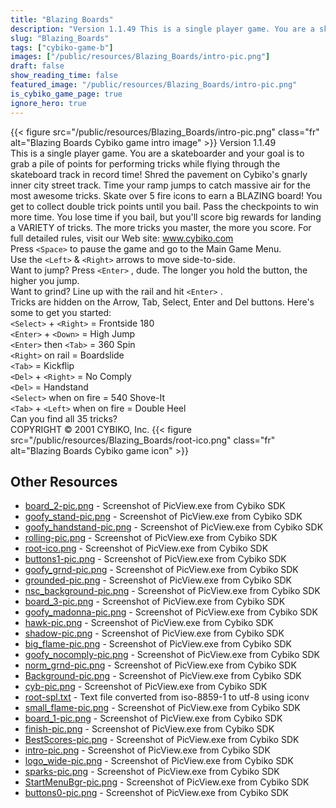 ```yaml
---
title: "Blazing Boards"
description: "Version 1.1.49 This is a single player game. You are a skateboarder and your goal is to grab a pile of points for performing tricks while flying through the skateboard track in record time! Shred the pavement on Cybiko's gnarly inner city street track. Time your ramp jumps to ca..."
slug: "Blazing_Boards"
tags: ["cybiko-game-b"]
images: ["/public/resources/Blazing_Boards/intro-pic.png"]
draft: false
show_reading_time: false
featured_image: "/public/resources/Blazing_Boards/intro-pic.png"
is_cybiko_game_page: true
ignore_hero: true
---
```

{{< figure src="/public/resources/Blazing_Boards/intro-pic.png" class="fr" alt="Blazing Boards Cybiko game intro image" >}}
Version 1.1.49 \
This is a single player game. You are a skateboarder and your goal is to grab a pile of points for performing tricks while flying through the skateboard track in record time! Shred the pavement on Cybiko's gnarly inner city street track. Time your ramp jumps to catch massive air for the most awesome tricks. Skate over 5 fire icons to earn a BLAZING board! You get to collect double trick points until you bail. Pass the checkpoints to win more time. You lose time if you bail, but you'll score big rewards for landing a VARIETY of tricks. The more tricks you master, the more you score. For full detailed rules, visit our Web site: www.cybiko.com \
Press `<Space>`  to pause the game and go to the Main Game Menu. \
Use the `<Left>`  & `<Right>`  arrows to move side-to-side.  \
Want to jump? Press `<Enter>` , dude. The longer you hold the button, the higher you jump.  \
Want to grind? Line up with the rail and hit `<Enter>` . \
Tricks are hidden on the Arrow, Tab, Select, Enter and Del buttons. Here's some to get you started: \
`<Select>`  + `<Right>`  = Frontside 180 \
`<Enter>`  + `<Down>`  = High Jump \
`<Enter>`  then `<Tab>`  = 360 Spin \
`<Right>`  on rail = Boardslide \
`<Tab>`  = Kickflip \
`<Del>`  + `<Right>`  = No Comply \
`<Del>`  = Handstand \
`<Select>`  when on fire = 540 Shove-It \
`<Tab>`  + `<Left>`  when on fire = Double Heel \
Can you find all 35 tricks? \
COPYRIGHT © 2001 CYBIKO, Inc. {{< figure src="/public/resources/Blazing_Boards/root-ico.png" class="fr" alt="Blazing Boards Cybiko game icon" >}}

## Other Resources
* [board_2-pic.png](/public/resources/Blazing_Boards/board_2-pic.png) - Screenshot of PicView.exe from Cybiko SDK
* [goofy_stand-pic.png](/public/resources/Blazing_Boards/goofy_stand-pic.png) - Screenshot of PicView.exe from Cybiko SDK
* [goofy_handstand-pic.png](/public/resources/Blazing_Boards/goofy_handstand-pic.png) - Screenshot of PicView.exe from Cybiko SDK
* [rolling-pic.png](/public/resources/Blazing_Boards/rolling-pic.png) - Screenshot of PicView.exe from Cybiko SDK
* [root-ico.png](/public/resources/Blazing_Boards/root-ico.png) - Screenshot of PicView.exe from Cybiko SDK
* [buttons1-pic.png](/public/resources/Blazing_Boards/buttons1-pic.png) - Screenshot of PicView.exe from Cybiko SDK
* [goofy_grnd-pic.png](/public/resources/Blazing_Boards/goofy_grnd-pic.png) - Screenshot of PicView.exe from Cybiko SDK
* [grounded-pic.png](/public/resources/Blazing_Boards/grounded-pic.png) - Screenshot of PicView.exe from Cybiko SDK
* [nsc_background-pic.png](/public/resources/Blazing_Boards/nsc_background-pic.png) - Screenshot of PicView.exe from Cybiko SDK
* [board_3-pic.png](/public/resources/Blazing_Boards/board_3-pic.png) - Screenshot of PicView.exe from Cybiko SDK
* [goofy_madonna-pic.png](/public/resources/Blazing_Boards/goofy_madonna-pic.png) - Screenshot of PicView.exe from Cybiko SDK
* [hawk-pic.png](/public/resources/Blazing_Boards/hawk-pic.png) - Screenshot of PicView.exe from Cybiko SDK
* [shadow-pic.png](/public/resources/Blazing_Boards/shadow-pic.png) - Screenshot of PicView.exe from Cybiko SDK
* [big_flame-pic.png](/public/resources/Blazing_Boards/big_flame-pic.png) - Screenshot of PicView.exe from Cybiko SDK
* [goofy_nocomply-pic.png](/public/resources/Blazing_Boards/goofy_nocomply-pic.png) - Screenshot of PicView.exe from Cybiko SDK
* [norm_grnd-pic.png](/public/resources/Blazing_Boards/norm_grnd-pic.png) - Screenshot of PicView.exe from Cybiko SDK
* [Background-pic.png](/public/resources/Blazing_Boards/Background-pic.png) - Screenshot of PicView.exe from Cybiko SDK
* [cyb-pic.png](/public/resources/Blazing_Boards/cyb-pic.png) - Screenshot of PicView.exe from Cybiko SDK
* [root-spl.txt](/public/resources/Blazing_Boards/root-spl.txt) - Text file converted from iso-8859-1 to utf-8 using iconv
* [small_flame-pic.png](/public/resources/Blazing_Boards/small_flame-pic.png) - Screenshot of PicView.exe from Cybiko SDK
* [board_1-pic.png](/public/resources/Blazing_Boards/board_1-pic.png) - Screenshot of PicView.exe from Cybiko SDK
* [finish-pic.png](/public/resources/Blazing_Boards/finish-pic.png) - Screenshot of PicView.exe from Cybiko SDK
* [BestScores-pic.png](/public/resources/Blazing_Boards/BestScores-pic.png) - Screenshot of PicView.exe from Cybiko SDK
* [intro-pic.png](/public/resources/Blazing_Boards/intro-pic.png) - Screenshot of PicView.exe from Cybiko SDK
* [logo_wide-pic.png](/public/resources/Blazing_Boards/logo_wide-pic.png) - Screenshot of PicView.exe from Cybiko SDK
* [sparks-pic.png](/public/resources/Blazing_Boards/sparks-pic.png) - Screenshot of PicView.exe from Cybiko SDK
* [StartMenuBgr-pic.png](/public/resources/Blazing_Boards/StartMenuBgr-pic.png) - Screenshot of PicView.exe from Cybiko SDK
* [buttons0-pic.png](/public/resources/Blazing_Boards/buttons0-pic.png) - Screenshot of PicView.exe from Cybiko SDK
